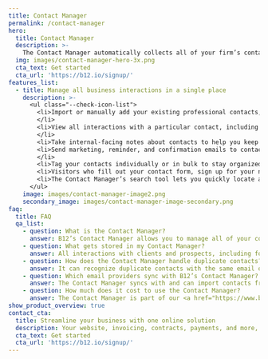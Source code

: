 ```yaml
---
title: Contact Manager
permalink: /contact-manager
hero:
  title: Contact Manager
  description: >-
    The Contact Manager automatically collects all of your firm’s contacts, emails, messages, forms, and notes in one place, making it a convenient way to organize and quickly reach any prospect or client.
  img: images/contact-manager-hero-3x.png
  cta_text: Get started
  cta_url: 'https://b12.io/signup/'
features_list:
  - title: Manage all business interactions in a single place
    description: >-
      <ul class="--check-icon-list">
        <li>Import or manually add your existing professional contacts, then add new prospects and clients any time
        </li>
        <li>View all interactions with a particular contact, including chat history, form submissions, and emails
        </li>
        <li>Take internal-facing notes about contacts to help you keep track of important details and offer them the most tailored level of service</li>
        <li>Send marketing, reminder, and confirmation emails to contacts without leaving B12
        </li>
        <li>Tag your contacts individually or in bulk to stay organized, qualify them for next steps, and remind yourself about follow-ups</li>
        <li>Visitors who fill out your contact form, sign up for your newsletter, or engage with you via website chat are automatically added to your contact list</li>
        <li>The Contact Manager’s search tool lets you quickly locate a contact or group of tagged contacts when you need to reach them</li>
      </ul>
    image: images/contact-manager-image2.png
    secondary_image: images/contact-manager-image-secondary.png
faq:
  title: FAQ
  qa_list:
    - question: What is the Contact Manager?
      answer: B12’s Contact Manager allows you to manage all of your contacts, messages, forms, and more in a single place. It’s located in the B12 Editor under “Your business”. You can click on an individual contact to review any past interactions, form submissions, or their basic information.
    - question: What gets stored in my Contact Manager?
      answer: All interactions with clients and prospects, including form submissions, contact details, on-site chat messages, and intake notes are automatically stored and can be viewed in the Contact Manager.
    - question: How does the Contact Manager handle duplicate contacts?
      answer: It can recognize duplicate contacts with the same email or phone number and will merge them. It won't merge contacts based on name alone, in case you have multiple contacts with the same name.
    - question: Which email providers sync with B12’s Contact Manager?
      answer: The Contact Manager syncs with and can import contacts from Gmail, Office 365, Yahoo Mail, or by uploading a CSV file.
    - question: How much does it cost to use the Contact Manager?
      answer: The Contact Manager is part of our <a href="https://www.b12.io/pricing">Standard and Premium plans</a>. There are no limits on the number of contacts or forms you can add, emails or contracts you can send, or eSignatures you can collect.
show_product_overview: true
contact_cta:
  title: Streamline your business with one online solution
  description: Your website, invoicing, contracts, payments, and more, all in one place. Try B12 today.
  cta_text: Get started
  cta_url: 'https://b12.io/signup/'
---
```



